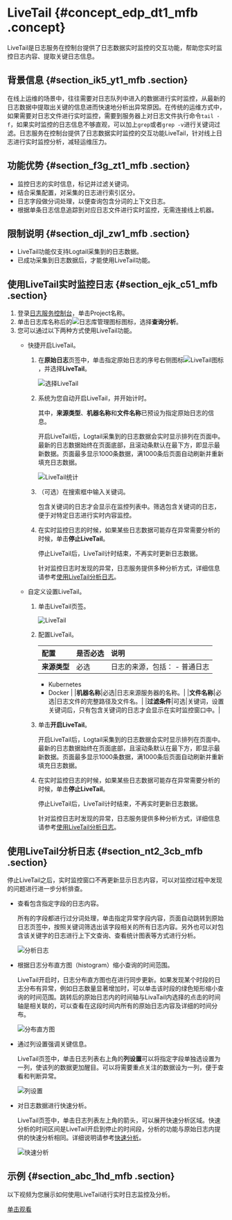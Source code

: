 # LiveTail {#concept_edp_dt1_mfb .concept}

LiveTail是日志服务在控制台提供了日志数据实时监控的交互功能，帮助您实时监控日志内容、提取关键日志信息。

## 背景信息 {#section_ik5_yt1_mfb .section}

在线上运维的场景中，往往需要对日志队列中进入的数据进行实时监控，从最新的日志数据中提取出关键的信息进而快速地分析出异常原因。在传统的运维方式中，如果需要对日志文件进行实时监控，需要到服务器上对日志文件执行命令`tail -f`，如果实时监控的日志信息不够直观，可以加上`grep`或者`grep -v`进行关键词过滤。日志服务在控制台提供了日志数据实时监控的交互功能LiveTail，针对线上日志进行实时监控分析，减轻运维压力。

## 功能优势 {#section_f3g_zt1_mfb .section}

-   监控日志的实时信息，标记并过滤关键词。
-   结合采集配置，对采集的日志进行索引区分。
-   日志字段做分词处理，以便查询包含分词的上下文日志。
-   根据单条日志信息追踪到对应日志文件进行实时监控，无需连接线上机器。

## 限制说明 {#section_djl_zw1_mfb .section}

-   LiveTail功能仅支持Logtail采集到的日志数据。
-   已成功采集到日志数据后，才能使用LiveTail功能。

## 使用LiveTail实时监控日志 {#section_ejk_c51_mfb .section}

1.  登录[日志服务控制台](https://sls.console.aliyun.com)，单击Project名称。
2.  单击日志库名称后的![日志库管理图标](http://static-aliyun-doc.oss-cn-hangzhou.aliyuncs.com/assets/img/21321/156439085653157_zh-CN.png)图标，选择**查询分析**。
3.  您可以通过以下两种方式使用LiveTail功能。
    -   快捷开启LiveTail。
        1.  在**原始日志**页签中，单击指定原始日志的序号右侧图标![LiveTail图标](http://static-aliyun-doc.oss-cn-hangzhou.aliyuncs.com/assets/img/23704/156439085713747_zh-CN.png)，并选择**LiveTail**。

            ![选择LiveTail](http://static-aliyun-doc.oss-cn-hangzhou.aliyuncs.com/assets/img/23704/156439085713762_zh-CN.png)

        2.  系统为您自动开启LiveTail，并开始计时。

            其中，**来源类型**、**机器名称**和**文件名称**已预设为指定原始日志的信息。

            开启LiveTail后，Logtail采集到的日志数据会实时显示排列在页面中。最新的日志数据始终在页面底部，且滚动条默认在最下方，即显示最新数据。页面最多显示1000条数据，满1000条后页面自动刷新并重新填充日志数据。

            ![LiveTail统计](http://static-aliyun-doc.oss-cn-hangzhou.aliyuncs.com/assets/img/23704/156439085713763_zh-CN.png)

        3.  （可选）在搜索框中输入关键词。

            包含关键词的日志才会显示在监控列表中。筛选包含关键词的日志，便于对特定日志进行实时内容监控。

        4.  在实时监控日志的时候，如果某些日志数据可能存在异常需要分析的时候，单击**停止LiveTail**。

            停止LiveTail后，LiveTail计时结束，不再实时更新日志数据。

            针对监控日志时发现的异常，日志服务提供多种分析方式，详细信息请参考[使用LiveTail分析日志](#)。

    -   自定义设置LiveTail。
        1.  单击LiveTail页签。

            ![LiveTail](http://static-aliyun-doc.oss-cn-hangzhou.aliyuncs.com/assets/img/23704/156439085813764_zh-CN.png)

        2.  配置LiveTail。

            |配置|是否必选|说明|
            |:-|:---|:-|
            |**来源类型**|必选|日志的来源，包括：             -   普通日志
            -   Kubernetes
            -   Docker
 |
            |**机器名称**|必选|日志来源服务器的名称。|
            |**文件名称**|必选|日志文件的完整路径及文件名。|
            |**过滤条件**|可选|关键词，设置关键词后，只有包含关键词的日志才会显示在实时监控窗口中。|

        3.  单击**开启LiveTail**。

            开启LiveTail后，Logtail采集到的日志数据会实时显示排列在页面中。最新的日志数据始终在页面底部，且滚动条默认在最下方，即显示最新数据。页面最多显示1000条数据，满1000条后页面自动刷新并重新填充日志数据。

        4.  在实时监控日志的时候，如果某些日志数据可能存在异常需要分析的时候，单击**停止LiveTail**。

            停止LiveTail后，LiveTail计时结束，不再实时更新日志数据。

            针对监控日志时发现的异常，日志服务提供多种分析方式，详细信息请参考[使用LiveTail分析日志](#)。


## 使用LiveTail分析日志 {#section_nt2_3cb_mfb .section}

停止LiveTail之后，实时监控窗口不再更新显示日志内容，可以对监控过程中发现的问题进行进一步分析排查。

-   查看包含指定字段的日志内容。

    所有的字段都进行过分词处理，单击指定异常字段内容，页面自动跳转到原始日志页签中，按照关键词筛选出该字段相关的所有日志内容。另外也可以对包含该关键字的日志进行上下文查询、查看统计图表等方式进行分析。

    ![分析日志](http://static-aliyun-doc.oss-cn-hangzhou.aliyuncs.com/assets/img/23704/156439085813765_zh-CN.png)

-   根据日志分布直方图（histogram）缩小查询的时间范围。

    LiveTail开启时，日志分布直方图也在进行同步更新。如果发现某个时段的日志分布有异常，例如日志数量显著增加时，可以单击该时段的绿色矩形缩小查询的时间范围。跳转后的原始日志内的时间轴与LivaTail内选择的点击的时间轴是相关联的，可以查看在这段时间内所有的原始日志内容及详细的时间分布。

    ![分布直方图](http://static-aliyun-doc.oss-cn-hangzhou.aliyuncs.com/assets/img/23704/156439085813766_zh-CN.png)

-   通过列设置强调关键信息。

    LiveTail页签中，单击日志列表右上角的**列设置**可以将指定字段单独选设置为一列，使该列的数据更加醒目。可以将需要重点关注的数据设为一列，便于查看和判断异常。

    ![列设置](http://static-aliyun-doc.oss-cn-hangzhou.aliyuncs.com/assets/img/23704/156439085813767_zh-CN.png)

-   对日志数据进行快速分析。

    LiveTail页签中，单击日志列表左上角的箭头，可以展开快速分析区域。快速分析的时间区间是LiveTail开启到停止的时间段，分析的功能与原始日志内提供的快速分析相同。详细说明请参考[快速分析](cn.zh-CN/用户指南/查询与分析/查询语法与功能/快速分析.md)。

    ![快速分析](http://static-aliyun-doc.oss-cn-hangzhou.aliyuncs.com/assets/img/23704/156439085913768_zh-CN.png)


## 示例 {#section_abc_1hd_mfb .section}

以下视频为您展示如何使用LiveTail进行实时日志监控及分析。

[单击观看](https://cdn.nlark.com/lark/0/2018/mov/139972/1538210169659-9219f9a2-638a-4cc8-b343-cb638ddd0db5.mov)

